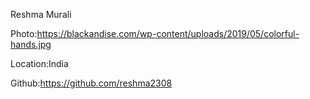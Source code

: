 Reshma Murali

Photo:https://blackandise.com/wp-content/uploads/2019/05/colorful-hands.jpg

Location:India

Github:https://github.com/reshma2308
